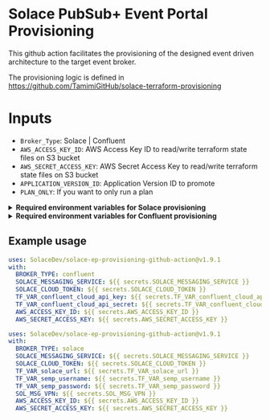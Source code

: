 # Solace PubSub+ Event Portal Provisioning 

This github action facilitates the provisioning of the designed event driven architecture to the target event broker.

The provisioning logic is defined in https://github.com/TamimiGitHub/solace-terraform-provisioning

# Inputs

- `Broker_Type`:  Solace | Confluent 
- `AWS_ACCESS_KEY_ID`: AWS Access Key ID to read/write terraform state files on S3 bucket
- `AWS_SECRET_ACCESS_KEY`: AWS Secret Access Key to read/write terraform state files on S3 bucket
- `APPLICATION_VERSION_ID`: Application Version ID to promote
- `PLAN_ONLY`: If you want to only run a plan

<details>
<summary> <b> Required environment variables for Solace provisioning </b></summary>

  | Env variable name  | Required/Optional | Description | Default |
  | ------------- | ------------- | ------------- | ------------- |
  | `SOLACE_CLOUD_TOKEN`  | Required  | Solace Cloud token | NA |
  | `TF_VAR_solace_url`  | Required  | Solace Broker URL | NA |
  | `TF_VAR_semp_username`  | Required  | Solace Broker SEMP username | NA |
  | `TF_VAR_semp_password`  | Required  | Solace Broker SEMP password | NA |
  | `SOL_MSG_VPN`  | Required  | Solace Broker message VPN | terraform |
  | `SOLACE_MESSAGING_SERVICE`  | Optional  | The target messaging service to provision | The first messaging service in EP |

</details>

<details>
<summary> <b> Required environment variables for Confluent provisioning </b></summary>

| Env variable name  | Required/Optional | Description | Default |
| ------------- | ------------- | ------------- | ------------- | 
| `SOLACE_CLOUD_TOKEN`  | Required  | Solace Cloud token | NA |
| `TF_VAR_confluent_cloud_api_key`  | Required  | Confluent cloud API Key with global access type| NA |
| `TF_VAR_confluent_cloud_api_secret`  | Required  | Confluent cloud API Secret with global access type| NA |
| `AWS_ACCESS_KEY_ID`  | Required  | AWS Key ID | NA |
| `AWS_SECRET_ACCESS_KEY`  | Required  | AWS Access Key | NA |
| `SOLACE_MESSAGING_SERVICE`  | Optional  | The target messaging service to provision | The first messaging service in EP |

</details>

## Example usage

```yaml
uses: SolaceDev/solace-ep-provisioning-github-action@v1.9.1
with:
  BROKER_TYPE: confluent
  SOLACE_MESSAGING_SERVICE: ${{ secrets.SOLACE_MESSAGING_SERVICE }}
  SOLACE_CLOUD_TOKEN: ${{ secrets.SOLACE_CLOUD_TOKEN }}
  TF_VAR_confluent_cloud_api_key: ${{ secrets.TF_VAR_confluent_cloud_api_key }}
  TF_VAR_confluent_cloud_api_secret: ${{ secrets.TF_VAR_confluent_cloud_api_secret }}
  AWS_ACCESS_KEY_ID: ${{ secrets.AWS_ACCESS_KEY_ID }}
  AWS_SECRET_ACCESS_KEY: ${{ secrets.AWS_SECRET_ACCESS_KEY }}
```

```yaml
uses: SolaceDev/solace-ep-provisioning-github-action@v1.9.1
with:
  BROKER_TYPE: solace
  SOLACE_MESSAGING_SERVICE: ${{ secrets.SOLACE_MESSAGING_SERVICE }}
  SOLACE_CLOUD_TOKEN: ${{ secrets.SOLACE_CLOUD_TOKEN }}
  TF_VAR_solace_url: ${{ secrets.TF_VAR_solace_url }}
  TF_VAR_semp_username: ${{ secrets.TF_VAR_semp_username }}
  TF_VAR_semp_password: ${{ secrets.TF_VAR_semp_password }}
  SOL_MSG_VPN: ${{ secrets.SOL_MSG_VPN }}
  AWS_ACCESS_KEY_ID: ${{ secrets.AWS_ACCESS_KEY_ID }}
  AWS_SECRET_ACCESS_KEY: ${{ secrets.AWS_SECRET_ACCESS_KEY }}
```

